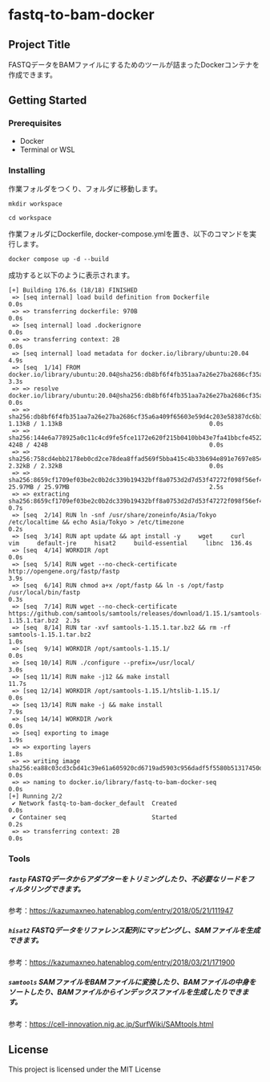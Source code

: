 # fastq-to-bam-docker
## Project Title
FASTQデータをBAMファイルにするためのツールが詰まったDockerコンテナを作成できます。
## Getting Started
### Prerequisites
- Docker
- Terminal or WSL
### Installing
作業フォルダをつくり、フォルダに移動します。
   
   
    mkdir workspace
   
    cd workspace
   
   
作業フォルダにDockerfile, docker-compose.ymlを置き、以下のコマンドを実行します。
　  
   
`docker compose up -d --build`
   
   
成功すると以下のように表示されます。
   
    [+] Building 176.6s (18/18) FINISHED
     => [seq internal] load build definition from Dockerfile                                                                               0.0s
     => => transferring dockerfile: 970B                                                                                                   0.0s
     => [seq internal] load .dockerignore                                                                                                  0.0s
     => => transferring context: 2B                                                                                                        0.0s
     => [seq internal] load metadata for docker.io/library/ubuntu:20.04                                                                    4.9s
     => [seq  1/14] FROM docker.io/library/ubuntu:20.04@sha256:db8bf6f4fb351aa7a26e27ba2686cf35a6a409f65603e59d4c203e58387dc6b3            3.3s
     => => resolve docker.io/library/ubuntu:20.04@sha256:db8bf6f4fb351aa7a26e27ba2686cf35a6a409f65603e59d4c203e58387dc6b3                  0.0s
     => => sha256:db8bf6f4fb351aa7a26e27ba2686cf35a6a409f65603e59d4c203e58387dc6b3 1.13kB / 1.13kB                                         0.0s
     => => sha256:144e6a778925a0c11c4cd9fe5fce1172e620f215b0410bb43e7fa41bbcfe4522 424B / 424B                                             0.0s
     => => sha256:758cd4ebb2178eb0cd2ce78dea8ffad569f5bba415c4b33b694e891e7697e854 2.32kB / 2.32kB                                         0.0s
     => => sha256:8659cf1709ef03be2c0b2dc339b19432bff8a0753d2d7d53f47272f098f56ef4 25.97MB / 25.97MB                                       2.5s
     => => extracting sha256:8659cf1709ef03be2c0b2dc339b19432bff8a0753d2d7d53f47272f098f56ef4                                              0.7s
     => [seq  2/14] RUN ln -snf /usr/share/zoneinfo/Asia/Tokyo /etc/localtime && echo Asia/Tokyo > /etc/timezone                           0.2s
     => [seq  3/14] RUN apt update && apt install -y     wget     curl     vim     default-jre     hisat2     build-essential     libnc  136.4s
     => [seq  4/14] WORKDIR /opt                                                                                                           0.0s
     => [seq  5/14] RUN wget --no-check-certificate http://opengene.org/fastp/fastp                                                        3.9s
     => [seq  6/14] RUN chmod a+x /opt/fastp && ln -s /opt/fastp /usr/local/bin/fastp                                                      0.3s
     => [seq  7/14] RUN wget --no-check-certificate https://github.com/samtools/samtools/releases/download/1.15.1/samtools-1.15.1.tar.bz2  2.3s
     => [seq  8/14] RUN tar -xvf samtools-1.15.1.tar.bz2 && rm -rf samtools-1.15.1.tar.bz2                                                 1.0s
     => [seq  9/14] WORKDIR /opt/samtools-1.15.1/                                                                                          0.0s
     => [seq 10/14] RUN ./configure --prefix=/usr/local/                                                                                   3.0s
     => [seq 11/14] RUN make -j12 && make install                                                                                         11.7s
     => [seq 12/14] WORKDIR /opt/samtools-1.15.1/htslib-1.15.1/                                                                            0.0s
     => [seq 13/14] RUN make -j && make install                                                                                            7.9s
     => [seq 14/14] WORKDIR /work                                                                                                          0.0s
     => [seq] exporting to image                                                                                                           1.9s
     => => exporting layers                                                                                                                1.8s
     => => writing image sha256:ea88c03cd3cbd41c39e61a605920cd6719ad5903c956dadf5f5580b51317450d                                           0.0s
     => => naming to docker.io/library/fastq-to-bam-docker-seq                                                                             0.0s
    [+] Running 2/2
     ✔ Network fastq-to-bam-docker_default  Created                                                                                        0.0s
     ✔ Container seq                        Started                                                                                        0.2s
     => => transferring context: 2B                                                                                                        0.0s
### Tools
##### `fastp` FASTQデータからアダプターをトリミングしたり、不必要なリードをフィルタリングできます。
   
参考：https://kazumaxneo.hatenablog.com/entry/2018/05/21/111947
   
##### `hisat2` FASTQデータをリファレンス配列にマッピングし、SAMファイルを生成できます。
   
参考：https://kazumaxneo.hatenablog.com/entry/2018/03/21/171900
   
##### `samtools` SAMファイルをBAMファイルに変換したり、BAMファイルの中身をソートしたり、BAMファイルからインデックスファイルを生成したりできます。
   
参考：https://cell-innovation.nig.ac.jp/SurfWiki/SAMtools.html
　　　
## License
This project is licensed under the MIT License
